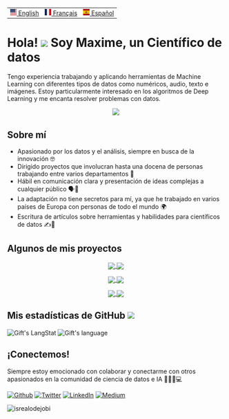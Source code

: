 <table align="center">
 <tr>
  <td><a href="README.md"><img src="images/us.svg" height="15"> English</a></td>
  <td><a href="README_fr.md"><img src="images/fr.svg" height="15"> Français</a></td>
  <td><a href="README_es.md"><img src="images/es.svg" height="15"> Español</a></td>
 </tr>
</table>

# Hola! <img src = "https://raw.githubusercontent.com/MartinHeinz/MartinHeinz/master/wave.gif" width = 30px> Soy Maxime, un Científico de datos

Tengo experiencia trabajando y aplicando herramientas de Machine Learning con diferentes tipos de datos como numéricos, audio, texto e imágenes. Estoy particularmente interesado en los algoritmos de Deep Learning y me encanta resolver problemas con datos.

<p align="center">
  <a href="https://skillicons.dev">
    <img src="https://skillicons.dev/icons?i=py,mysql,tensorflow,aws,gcp,git,github,vscode,docker,stackoverflow" />
  </a>
</p>

## Sobre mí
- Apasionado por los datos y el análisis, siempre en busca de la innovación 🤓
- Dirigido proyectos que involucran hasta una docena de personas trabajando entre varios departamentos 👥
- Hábil en comunicación clara y presentación de ideas complejas a cualquier público 🗣️💬
- La adaptación no tiene secretos para mí, ya que he trabajado en varios países de Europa con personas de todo el mundo 🌍
- Escritura de artículos sobre herramientas y habilidades para científicos de datos ✍️📝


## Algunos de mis proyectos 

<p align="center">
  <a href="https://github.com/mhaegeman/fruit-classifier">
    <img align="center" src="https://github-readme-stats.vercel.app/api/pin?username=mhaegeman&repo=fruit-classifier" />
  </a>
  <a href="https://github.com/mhaegeman/scoring-bank-project">
    <img align="center" src="https://github-readme-stats.vercel.app/api/pin?username=mhaegeman&repo=scoring-bank-project" />
  </a>
</p>
<p align="center">
  <a href="https://github.com/mhaegeman/Sparkling-Titanic">
    <img align="center" src="https://github-readme-stats.vercel.app/api/pin?username=mhaegeman&repo=Sparkling-Titanic" />
  </a>
  <a href="https://github.com/mhaegeman/openweather">
    <img align="center" src="https://github-readme-stats.vercel.app/api/pin?username=mhaegeman&repo=openweather" />
  </a>
</p>
<p align="center">
  <a href="https://github.com/mhaegeman/python-client-segmentation">
    <img align="center" src="https://github-readme-stats.vercel.app/api/pin?username=mhaegeman&repo=python-client-segmentation" />
  </a>
  <a href="https://github.com/mhaegeman/Energy-consumption-prediction">
    <img align="center" src="https://github-readme-stats.vercel.app/api/pin?username=mhaegeman&repo=Energy-consumption-prediction" />
  </a>
</p>

<!--
  🔋 [Predicción de consumo de energía de edificios](https://github.com/mhaegeman/Energy-consumption-prediction):
  
Basado en los datos de edificios de Seattle de 2015/2016. Predicción del consumo de energía de un edificio en función de sus características.

  🎁 [Detección de categoría de objetos en una Marketplace](https://github.com/mhaegeman/Python-Object-Clasifier): 
  
A partir de imágenes y descripciones de texto de múltiples tipos de objetos, predice la categoría del objeto en un mercado.

  🥦 [Puntuación de nutrición de alimentos](https://github.com/mhaegeman/Nutriscore-Prediction):
  
Algoritmo de regresión lineal para predecir un Nutriscore para productos alimenticios utilizando la base de datos gratuita OpenFoodFacts.

  👩🏽‍🤝‍👩🏼 [Segmentación de clientes de comercio online](https://github.com/mhaegeman/python-client-segmentation):
  
Creación de grupos de clientes basados en su historial de ventas y perfiles demográficos.

  🏦 [Detección de fraude](https://github.com/mhaegeman/scoring-bank-project):
  
Detección de clientes con actividades bancarias sospechosas. Creación de un panel de control con Streamlit para asistencia en la aprobación de préstamos.
-->

<!-- GitHub section -->

 ##  Mis estadísticas de GitHub <img src = "https://i.pinimg.com/originals/65/c4/f4/65c4f452571be1261e9c623f7da488ac.gif" width = 35px> 
 
 <div>
   <img align="center" src="https://github-readme-streak-stats.herokuapp.com/?user=mhaegeman" alt="Gift's LangStat" />
  <img align="center" src="https://github-readme-stats.vercel.app/api?username=mhaegeman&langs_count=10&show_icons=true&locale=en&layout=compact&theme=light" alt="Gift's language" height="192px"  width="500px"/>
</div>

<!-- **Ver más**
<details>
  <summary><b>:zap: Estadísticas de perfil de GitHub</b></summary>
  <img src="https://github-readme-stats.anuraghazra1.vercel.app/api?username=mhaegeman&show_icons=true" />
</details> -->

<!-- GitHub section: END -->

## ¡Conectemos! 
Siempre estoy emocionado con colaborar y conectarme con otros apasionados en la comunidad de ciencia de datos e IA 🤝👨‍💻💻

<p><a href="https://github.com/mhaegeman" target="_blank"><img alt="Github" src="https://img.shields.io/badge/GitHub-%2312100E.svg?&style=for-the-badge&logo=Github&logoColor=white" /></a> <a href="https://twitter.com/mhaegeman_" target="_blank"><img alt="Twitter" src="https://img.shields.io/badge/twitter-%231DA1F2.svg?&style=for-the-badge&logo=twitter&logoColor=white" /></a> <a href="https://www.linkedin.com/in/maxime-haegeman" target="_blank"><img alt="LinkedIn" src="https://img.shields.io/badge/linkedin-%230077B5.svg?&style=for-the-badge&logo=linkedin&logoColor=white" /></a> <a href="https://medium.com/@maximehaegeman" target="_blank"><img alt="Medium" src="https://img.shields.io/badge/medium-%2312100E.svg?&style=for-the-badge&logo=medium&logoColor=white" /></a>
</p>

<!-- Profile Views -->

<p align="left"> <img src="https://komarev.com/ghpvc/?username=mhaegeman&label=Profile%20views&color=0e75b6&style=flat" alt="isrealodejobi" />
</p>

<!--
**mhaegeman/mhaegeman** is a ✨ _special_ ✨ repository because its `README.md` (this file) appears on your GitHub profile.

Here are some ideas to get you started:

- 🔭 I’m currently working on ...
- 🌱 I’m currently learning ...
- 👯 I’m looking to collaborate on ...
- 🤔 I’m looking for help with ...
- 💬 Ask me about ...
- 📫 How to reach me: ...
- 😄 Pronouns: ...
- ⚡ Fun fact: ...
-->
